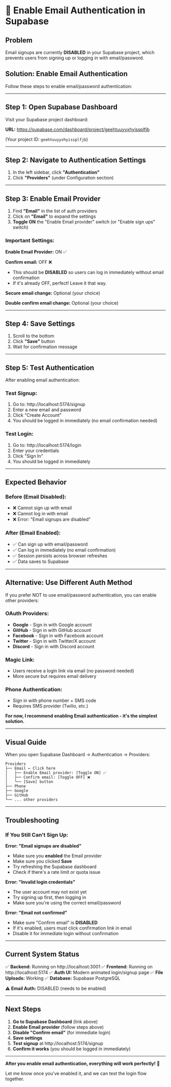 # 🔧 Enable Email Authentication in Supabase

## Problem

Email signups are currently **DISABLED** in your Supabase project, which prevents users from signing up or logging in with email/password.

## Solution: Enable Email Authentication

Follow these steps to enable email/password authentication:

---

## Step 1: Open Supabase Dashboard

Visit your Supabase project dashboard:

**URL:** https://supabase.com/dashboard/project/geehtuuyyxhyissplfjb

(Your project ID: `geehtuuyyxhyissplfjb`)

---

## Step 2: Navigate to Authentication Settings

1. In the left sidebar, click **"Authentication"**
2. Click **"Providers"** (under Configuration section)

---

## Step 3: Enable Email Provider

1. Find **"Email"** in the list of auth providers
2. Click on **"Email"** to expand the settings
3. **Toggle ON** the "Enable Email provider" switch (or "Enable sign ups" switch)

### Important Settings:

**Enable Email Provider:** ON ✅

**Confirm email:** OFF ❌

- This should be **DISABLED** so users can log in immediately without email confirmation
- If it's already OFF, perfect! Leave it that way.

**Secure email change:** Optional (your choice)

**Double confirm email change:** Optional (your choice)

---

## Step 4: Save Settings

1. Scroll to the bottom
2. Click **"Save"** button
3. Wait for confirmation message

---

## Step 5: Test Authentication

After enabling email authentication:

### Test Signup:

1. Go to: http://localhost:5174/signup
2. Enter a new email and password
3. Click "Create Account"
4. You should be logged in immediately (no email confirmation needed)

### Test Login:

1. Go to: http://localhost:5174/login
2. Enter your credentials
3. Click "Sign In"
4. You should be logged in immediately

---

## Expected Behavior

### Before (Email Disabled):

- ❌ Cannot sign up with email
- ❌ Cannot log in with email
- ❌ Error: "Email signups are disabled"

### After (Email Enabled):

- ✅ Can sign up with email/password
- ✅ Can log in immediately (no email confirmation)
- ✅ Session persists across browser refreshes
- ✅ Data saves to Supabase

---

## Alternative: Use Different Auth Method

If you prefer NOT to use email/password authentication, you can enable other providers:

### OAuth Providers:

- **Google** - Sign in with Google account
- **GitHub** - Sign in with GitHub account
- **Facebook** - Sign in with Facebook account
- **Twitter** - Sign in with Twitter/X account
- **Discord** - Sign in with Discord account

### Magic Link:

- Users receive a login link via email (no password needed)
- More secure but requires email delivery

### Phone Authentication:

- Sign in with phone number + SMS code
- Requires SMS provider (Twilio, etc.)

**For now, I recommend enabling Email authentication - it's the simplest solution.**

---

## Visual Guide

When you open Supabase Dashboard → Authentication → Providers:

```
Providers
├── Email ← Click here
│   ├── Enable Email provider: [Toggle ON] ✅
│   ├── Confirm email: [Toggle OFF] ❌
│   └── [Save] button
├── Phone
├── Google
├── GitHub
└── ... other providers
```

---

## Troubleshooting

### If You Still Can't Sign Up:

**Error: "Email signups are disabled"**

- Make sure you **enabled** the Email provider
- Make sure you clicked **Save**
- Try refreshing the Supabase dashboard
- Check if there's a rate limit or quota issue

**Error: "Invalid login credentials"**

- The user account may not exist yet
- Try signing up first, then logging in
- Make sure you're using the correct email/password

**Error: "Email not confirmed"**

- Make sure "Confirm email" is **DISABLED**
- If it's enabled, users must click confirmation link in email
- Disable it for immediate login without confirmation

---

## Current System Status

✅ **Backend:** Running on http://localhost:3001
✅ **Frontend:** Running on http://localhost:5174
✅ **Auth UI:** Modern animated login/signup page
✅ **File Uploads:** Working
✅ **Database:** Supabase PostgreSQL

⚠️ **Email Auth:** DISABLED (needs to be enabled)

---

## Next Steps

1. **Go to Supabase Dashboard** (link above)
2. **Enable Email provider** (follow steps above)
3. **Disable "Confirm email"** (for immediate login)
4. **Save settings**
5. **Test signup** at http://localhost:5174/signup
6. **Confirm it works** (you should be logged in immediately)

---

**After you enable email authentication, everything will work perfectly!** 🚀

Let me know once you've enabled it, and we can test the login flow together.
